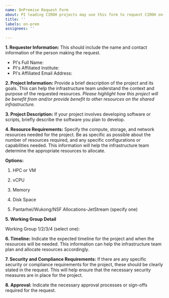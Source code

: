 ```yaml
---
name: OnPremise Request Form
about: PI leading CIROH projects may use this form to request CIROH on-premise computing and/or storage requests (Pantarhei, Wukong and NSF Allocation - JetStream). Access is available to all consortium members and partners.
title: ''
labels: on-prem
assignees: ''

---
```



**1.	Requester Information:**
This should include the name and contact information of the person making the request.
- PI's Full Name:
- PI's Affiliated Institute:
- PI's Affiliated Email Address:

**2.	Project Information:** 
Provide a brief description of the project and its goals. This can help the infrastructure team understand the context and purpose of the requested resources. *Please highlight how this project will be benefit from and/or provide benefit to other resources on the shared infrastructure.*


**3.  Project Description:**
If your project involves developing software or scripts, briefly describe the software you plan to develop.

**4.	Resource Requirements:** 
Specify the compute, storage, and network resources needed for the project. Be as specific as possible about the number of resources required, and any specific configurations or capabilities needed. This information will help the infrastructure team determine the appropriate resources to allocate.

**Options:**
1. HPC or VM
  
2. vCPU

3. Memory

4. Disk Space

5. Pantarhei/Wukong/NSF Allocations-JetStream (specify one)

**5. Working Group Detail**

Working Group 1/2/3/4 (select one): 

**6.	Timeline:** 
Indicate the expected timeline for the project and when the resources will be needed. This information can help the infrastructure team plan and allocate resources accordingly.
 


**7.	Security and Compliance Requirements:** 
If there are any specific security or compliance requirements for the project, these should be clearly stated in the request. This will help ensure that the necessary security measures are in place for the project.
 

 
**8.	Approval:** 
Indicate the necessary approval processes or sign-offs required for the request.
